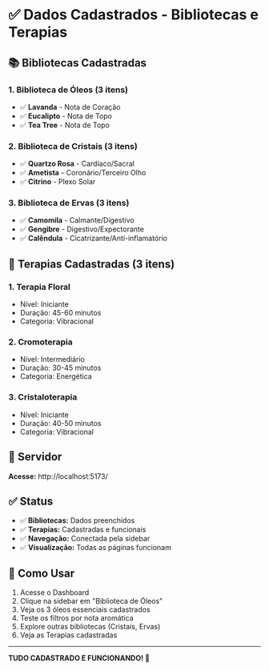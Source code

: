 # ✅ Dados Cadastrados - Bibliotecas e Terapias

## 📚 **Bibliotecas Cadastradas**

### 1. **Biblioteca de Óleos** (3 itens)
- ✅ **Lavanda** - Nota de Coração
- ✅ **Eucalipto** - Nota de Topo
- ✅ **Tea Tree** - Nota de Topo

### 2. **Biblioteca de Cristais** (3 itens)
- ✅ **Quartzo Rosa** - Cardíaco/Sacral
- ✅ **Ametista** - Coronário/Terceiro Olho
- ✅ **Citrino** - Plexo Solar

### 3. **Biblioteca de Ervas** (3 itens)
- ✅ **Camomila** - Calmante/Digestivo
- ✅ **Gengibre** - Digestivo/Expectorante
- ✅ **Calêndula** - Cicatrizante/Anti-inflamatório

## 🎯 **Terapias Cadastradas** (3 itens)

### 1. **Terapia Floral**
- Nível: Iniciante
- Duração: 45-60 minutos
- Categoria: Vibracional

### 2. **Cromoterapia**
- Nível: Intermediário
- Duração: 30-45 minutos
- Categoria: Energética

### 3. **Cristaloterapia**
- Nível: Iniciante
- Duração: 40-50 minutos
- Categoria: Vibracional

## 🚀 **Servidor**

**Acesse:** http://localhost:5173/

## ✅ **Status**

- ✅ **Bibliotecas:** Dados preenchidos
- ✅ **Terapias:** Cadastradas e funcionais
- ✅ **Navegação:** Conectada pela sidebar
- ✅ **Visualização:** Todas as páginas funcionam

## 🎯 **Como Usar**

1. Acesse o Dashboard
2. Clique na sidebar em "Biblioteca de Óleos"
3. Veja os 3 óleos essenciais cadastrados
4. Teste os filtros por nota aromática
5. Explore outras bibliotecas (Cristais, Ervas)
6. Veja as Terapias cadastradas

---

**TUDO CADASTRADO E FUNCIONANDO! 🎉**

